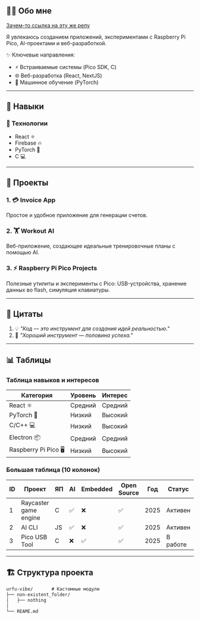 ## 🧑‍💻 Обо мне  

[Зачем-то ссылка на эту же репу]([[https://github.com/](https://github.com/nihilanthmf/sdlgame](https://github.com/nihilanthmf/urfu-vibe))) 

Я увлекаюсь созданием приложений, экспериментами с Raspberry Pi Pico, AI-проектами и веб-разработкой.

✨ Ключевые направления:  
- ⚡ Встраиваемые системы (Pico SDK, C)
- 🌐 Веб-разработка (React, NextJS)  
- 🤖 Машинное обучение (PyTorch)  

---

## 🚀 Навыки  

### 🔧 Технологии
- React ⚛️  
- Firebase 🔥 
- PyTorch 🐍  
- C 💻  

---

## 📂 Проекты  

### 1. 💳 Invoice App  
Простое и удобное приложение для генерации счетов.  

### 2. 🏋️ Workout AI  
Веб-приложение, создающее идеальные тренировочные планы с помощью AI.  

### 3. ⚡ Raspberry Pi Pico Projects  
Полезные утилиты и эксперименты с Pico: USB-устройства, хранение данных во flash, симуляция клавиатуры.  

---

## 📂 Цитаты  

1. 💡 *"Код — это инструмент для создания идей реальностью."*
2.  📌 *"Хороший инструмент — половина успеха."*
 
---

## 📊 Таблицы  

### Таблица навыков и интересов  

| Категория         | Уровень | Интерес |
|-------------------|---------|---------|
| React ⚛️          | Средний | Средний |
| PyTorch 🐍        | Низкий | Высокий |
| C/C++ 💻          | Низкий | Высокий |
| Electron 📦       | Средний | Средний |
| Raspberry Pi Pico 🖥 | Низкий | Высокий |

### Большая таблица (10 колонок)  

| ID | Проект | ЯП | AI | Embedded | Open Source | Год | Статус | Ссылка | Emoji
|----|--------|----|----|----------|-------------|-----|--------|--------|------|
| 1  | Raycaster game engine | C | ✅ | ❌ | ✅ | 2025 | Активен | [Repo]([https://github.com/](https://github.com/nihilanthmf/sdlgame)) | 💀 |
| 2  | AI CLI | JS | ✅ | ❌ | ✅ | 2025 | Активен | [Repo]([https://github.com/](https://github.com/nihilanthmf/cli-ai)) | 🥵 |
| 3  | Pico USB Tool | C | ❌ | ✅ | ✅ | 2025 | В работе | [Repo]([https://github.com/](https://github.com/nihilanthmf/raspberry-pi-pico)) | 😭 |

---

## 🏗 Структура проекта  

```markdown
urfu-vibe/       # Кастомные модули
├── non-existent_folder/
│   ├── nothing
│
└── REAME.md
```


